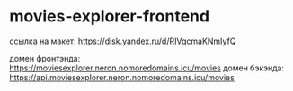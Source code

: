 # movies-explorer-frontend

ссылка на макет:
https://disk.yandex.ru/d/RIVqcmaKNmIyfQ

домен фронтэнда:
https://moviesexplorer.neron.nomoredomains.icu/movies
домен бэкэнда:
https://api.moviesexplorer.neron.nomoredomains.icu/movies
